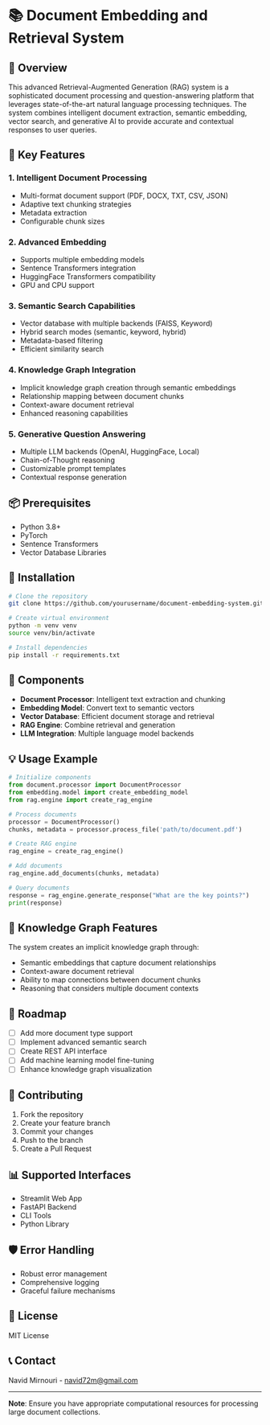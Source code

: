 # 📚 Document Embedding and Retrieval System

## 🌟 Overview

This advanced Retrieval-Augmented Generation (RAG) system is a sophisticated document processing and question-answering platform that leverages state-of-the-art natural language processing techniques. The system combines intelligent document extraction, semantic embedding, vector search, and generative AI to provide accurate and contextual responses to user queries.

## 🚀 Key Features

### 1. Intelligent Document Processing
- Multi-format document support (PDF, DOCX, TXT, CSV, JSON)
- Adaptive text chunking strategies
- Metadata extraction
- Configurable chunk sizes

### 2. Advanced Embedding
- Supports multiple embedding models
- Sentence Transformers integration
- HuggingFace Transformers compatibility
- GPU and CPU support

### 3. Semantic Search Capabilities
- Vector database with multiple backends (FAISS, Keyword)
- Hybrid search modes (semantic, keyword, hybrid)
- Metadata-based filtering
- Efficient similarity search

### 4. Knowledge Graph Integration
- Implicit knowledge graph creation through semantic embeddings
- Relationship mapping between document chunks
- Context-aware document retrieval
- Enhanced reasoning capabilities

### 5. Generative Question Answering
- Multiple LLM backends (OpenAI, HuggingFace, Local)
- Chain-of-Thought reasoning
- Customizable prompt templates
- Contextual response generation

## 📦 Prerequisites

- Python 3.8+
- PyTorch
- Sentence Transformers
- Vector Database Libraries

## 🔧 Installation

```bash
# Clone the repository
git clone https://github.com/yourusername/document-embedding-system.git

# Create virtual environment
python -m venv venv
source venv/bin/activate

# Install dependencies
pip install -r requirements.txt
```

## 🌈 Components

- **Document Processor**: Intelligent text extraction and chunking
- **Embedding Model**: Convert text to semantic vectors
- **Vector Database**: Efficient document storage and retrieval
- **RAG Engine**: Combine retrieval and generation
- **LLM Integration**: Multiple language model backends

## 💡 Usage Example

```python
# Initialize components
from document.processor import DocumentProcessor
from embedding.model import create_embedding_model
from rag.engine import create_rag_engine

# Process documents
processor = DocumentProcessor()
chunks, metadata = processor.process_file('path/to/document.pdf')

# Create RAG engine
rag_engine = create_rag_engine()

# Add documents
rag_engine.add_documents(chunks, metadata)

# Query documents
response = rag_engine.generate_response("What are the key points?")
print(response)
```

## 🔬 Knowledge Graph Features

The system creates an implicit knowledge graph through:
- Semantic embeddings that capture document relationships
- Context-aware document retrieval
- Ability to map connections between document chunks
- Reasoning that considers multiple document contexts

## 🚧 Roadmap

- [ ] Add more document type support
- [ ] Implement advanced semantic search
- [ ] Create REST API interface
- [ ] Add machine learning model fine-tuning
- [ ] Enhance knowledge graph visualization

## 🤝 Contributing

1. Fork the repository
2. Create your feature branch
3. Commit your changes
4. Push to the branch
5. Create a Pull Request

## 📊 Supported Interfaces

- Streamlit Web App
- FastAPI Backend
- CLI Tools
- Python Library

## 🛡️ Error Handling

- Robust error management
- Comprehensive logging
- Graceful failure mechanisms

## 📜 License

MIT License

## 📞 Contact

Navid Mirnouri - navid72m@gmail.com

---

**Note**: Ensure you have appropriate computational resources for processing large document collections.